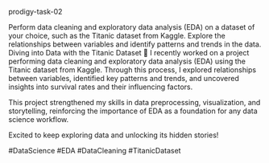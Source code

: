 prodigy-task-02

Perform data cleaning and exploratory data analysis (EDA) on a dataset of your choice, such as the Titanic dataset from Kaggle. Explore the relationships between variables and identify patterns and trends in the data.
 Diving into Data with the Titanic Dataset 🚢
I recently worked on a project performing data cleaning and exploratory data analysis (EDA) using the Titanic dataset from Kaggle. Through this process, I explored relationships between variables, identified key patterns and trends, and uncovered insights into survival rates and their influencing factors.

This project strengthened my skills in data preprocessing, visualization, and storytelling, reinforcing the importance of EDA as a foundation for any data science workflow.

Excited to keep exploring data and unlocking its hidden stories!

#DataScience #EDA #DataCleaning #TitanicDataset

